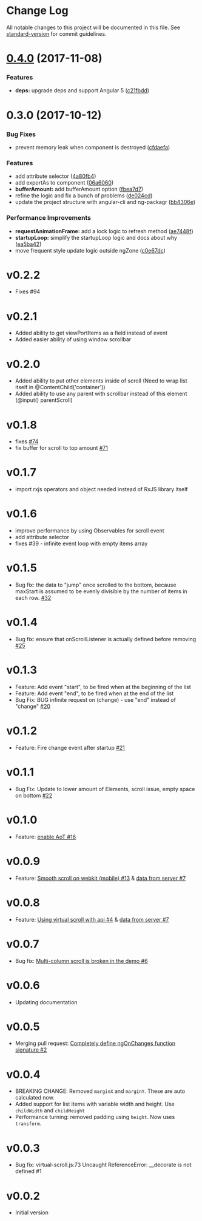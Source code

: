 # Change Log

All notable changes to this project will be documented in this file. See [standard-version](https://github.com/conventional-changelog/standard-version) for commit guidelines.

<a name="0.4.0"></a>
# [0.4.0](https://github.com/e-cloud/ngx-virtual-scroll/compare/v0.3.0...v0.4.0) (2017-11-08)


### Features

* **deps:** upgrade deps and support Angular 5 ([c21fbdd](https://github.com/e-cloud/ngx-virtual-scroll/commit/c21fbdd))



<a name="0.3.0"></a>
# 0.3.0 (2017-10-12)


### Bug Fixes

* prevent memory leak when component is destroyed ([cfdaefa](https://github.com/e-cloud/ngx-virtual-scroll/commit/cfdaefa))


### Features

* add attribute selector ([4a80fb4](https://github.com/e-cloud/ngx-virtual-scroll/commit/4a80fb4))
* add exportAs to component ([06a6060](https://github.com/e-cloud/ngx-virtual-scroll/commit/06a6060))
* **bufferAmount:** add bufferAmount option ([fbea7d7](https://github.com/e-cloud/ngx-virtual-scroll/commit/fbea7d7))
* refine the logic and fix a bunch of problems ([de024cd](https://github.com/e-cloud/ngx-virtual-scroll/commit/de024cd))
* update the project structure with angular-cli and ng-packagr ([bb4306e](https://github.com/e-cloud/ngx-virtual-scroll/commit/bb4306e))


### Performance Improvements

* **requestAnimationFrame:** add a lock logic to refresh method ([ae7448f](https://github.com/e-cloud/ngx-virtual-scroll/commit/ae7448f))
* **startupLoop:** simplify the startupLoop logic and docs about why ([ea5ba42](https://github.com/e-cloud/ngx-virtual-scroll/commit/ea5ba42))
* move frequent style update logic outside ngZone ([c0e67dc](https://github.com/e-cloud/ngx-virtual-scroll/commit/c0e67dc))




# v0.2.2

* Fixes #94

# v0.2.1

* Added ability to get viewPortItems as a field instead of event
* Added easier ability of using window scrollbar

# v0.2.0

* Added ability to put other elements inside of scroll (Need to wrap list itself in @ContentChild('container'))
* Added ability to use any parent with scrollbar instead of this element (@input() parentScroll)

# v0.1.8

* fixes [#74](https://github.com/rintoj/angular2-virtual-scroll/issues/74)
* fix buffer for scroll to top amount [#71](https://github.com/rintoj/angular2-virtual-scroll/issues/71)

# v0.1.7

* import rxjs operators and object needed instead of RxJS library itself

# v0.1.6

* improve performance by using Observables for scroll event
* add attribute selector
* fixes #39 - infinite event loop with empty items array

# v0.1.5

* Bug fix: the data to "jump" once scrolled to the bottom, because maxStart is assumed to be evenly divisible by the number of items in each row. [#32](https://github.com/rintoj/angular2-virtual-scroll/issues/32)

# v0.1.4

* Bug fix: ensure that onScrollListener is actually defined before removing [#25](https://github.com/rintoj/angular2-virtual-scroll/issues/25)

# v0.1.3

* Feature: Add event "start", to be fired when at the beginning of the list
* Feature: Add event "end", to be fired when at the end of the list
* Bug Fix: BUG infinite request on (change) - use "end" instead of "change" [#20](https://github.com/rintoj/angular2-virtual-scroll/issues/20)

# v0.1.2

* Feature: Fire change event after startup [#21](https://github.com/rintoj/angular2-virtual-scroll/issues/21)

# v0.1.1

* Bug Fix: Update to lower amount of Elements, scroll issue, empty space on bottom [#22](https://github.com/rintoj/angular2-virtual-scroll/issues/22)

# v0.1.0

* Feature: [enable AoT #16](https://github.com/rintoj/angular2-virtual-scroll/issues/16)

# v0.0.9

* Feature: [Smooth scroll on webkit (mobile) #13](https://github.com/rintoj/angular2-virtual-scroll/issues/4) & [data from server #7](https://github.com/rintoj/angular2-virtual-scroll/issues/13)

# v0.0.8

* Feature: [Using virtual scroll with api #4](https://github.com/rintoj/angular2-virtual-scroll/issues/4) & [data from server #7](https://github.com/rintoj/angular2-virtual-scroll/issues/7)

# v0.0.7

* Bug fix: [Multi-column scroll is broken in the demo #6](https://github.com/rintoj/angular2-virtual-scroll/issues/6)

# v0.0.6

* Updating documentation

# v0.0.5

* Merging pull request: [Completely define ngOnChanges function signature #2](https://github.com/rintoj/angular2-virtual-scroll/pull/2)

# v0.0.4

* BREAKING CHANGE: Removed `marginX` and `marginY`. These are auto calculated now.
* Added support for list items with variable width and height. Use `childWidth` and `childHeight`
* Performance turning: removed padding using `height`. Now uses `transform`.

# v0.0.3

* Bug fix: virtual-scroll.js:73 Uncaught ReferenceError: __decorate is not defined #1

# v0.0.2

* Initial version
